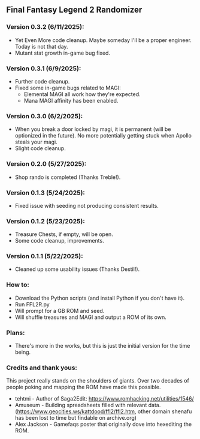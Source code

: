 ## Final Fantasy Legend 2 Randomizer

### Version 0.3.2 (6/11/2025):
- Yet Even More code cleanup. Maybe someday I'll be a proper engineer. Today is not that day.
- Mutant stat growth in-game bug fixed.

### Version 0.3.1 (6/9/2025):
- Further code cleanup.
- Fixed some in-game bugs related to MAGI:
  - Elemental MAGI all work how they're expected.
  - Mana MAGI affinity has been enabled.

### Version 0.3.0 (6/2/2025):
- When you break a door locked by magi, it is permanent (will be optionized in the future). No more potentially getting stuck when Apollo steals your magi.
- Slight code cleanup.

### Version 0.2.0 (5/27/2025):
- Shop rando is completed (Thanks Treble!).

### Version 0.1.3 (5/24/2025):
- Fixed issue with seeding not producing consistent results.

### Version 0.1.2 (5/23/2025):

- Treasure Chests, if empty, will be open.
- Some code cleanup, improvements.

### Version 0.1.1 (5/22/2025):

- Cleaned up some usability issues (Thanks Destil!).

### How to:
- Download the Python scripts (and install Python if you don't have it).
- Run FFL2R.py
- Will prompt for a GB ROM and seed.
- Will shuffle treasures and MAGI and output a ROM of its own.

### Plans:
- There's more in the works, but this is just the initial version for the time being.


### Credits and thank yous:

This project really stands on the shoulders of giants. Over two decades of people poking and
mapping the ROM have made this possible.

+ tehtmi - Author of Saga2Edit: https://www.romhacking.net/utilities/1546/
+ Amuseum - Building spreadsheets filled with relevant data. (https://www.geocities.ws/kattdood/ffl2/ffl2.htm,
  other domain shenafu has been lost to time but findable on archive.org)
+ Alex Jackson - Gamefaqs poster that originally dove into hexediting the ROM.
